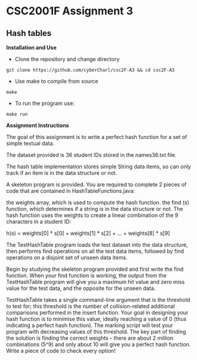 # CSC2001F Assignment 3
## Hash tables

**Installation and Use**

- Clone the repository and change directory
```
git clone https://github.com/cyberCharl/csc2F-A3 && cd csc2F-A3
```

* Use make to compile from source
```
make
```

- To run the program use:
```
make run
```

**Assignment Instructions**

The goal of this assignment is to write a perfect hash function for a set of simple textual data.

The dataset provided is 36 student IDs stored in the names36.txt file.

The hash table implementation stores simple String data items, so can only track if an item is in the data structure or not.

A skeleton program is provided.  You are required to complete 2 pieces of code that are contained in HashTableFunctions.java:

the weights array, which is used to compute the hash function. 
the find (s) function, which determines if a string is in the data structure or not.
The hash function uses the weights to create a linear combination of the 9 characters in a student ID:

h(s) = weights[0] * s[0] + weights[1] * s[2] + ... + weights[8] * s[9]

The TestHashTable program loads the test dataset into the data structure, then performs find operations on all the test data items, followed by find operations on a disjoint set of unseen data items.

Begin by studying the skeleton program provided and first write the find function.  When your find function is working, the output from the TestHashTable program will give you a maximum hit value and zero miss value for the test data, and the opposite for the unseen data.

TestHashTable takes a single command-line argument that is the threshold to test for; this threshold is the number of collision-related additional comparisons performed in the insert function.  Your goal in designing your hash function is to minimise this value, ideally reaching a value of 0 (thus indicating a perfect hash function).  The marking script will test your program with decreasing values of this threshold.  The key part of finding the solution is finding the correct weights - there are about 2 million combinations (5^9) and only about 10 will give you a perfect hash function.  Write a piece of code to check every option! 
